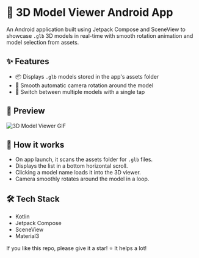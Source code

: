 # 🧊 3D Model Viewer Android App

An Android application built using Jetpack Compose and SceneView to showcase `.glb` 3D models in real-time with smooth rotation animation and model selection from assets.

## ✨ Features

- 📦 Displays `.glb` models stored in the app's assets folder
- 🔁 Smooth automatic camera rotation around the model
- 🔄 Switch between multiple models with a single tap

## 📸 Preview

![3D Model Viewer GIF](![3d_model](https://github.com/user-attachments/assets/ec3c89cb-29c7-460f-9bab-2fab28d8fae6))


## 📂 How it works

- On app launch, it scans the assets folder for `.glb` files.
- Displays the list in a bottom horizontal scroll.
- Clicking a model name loads it into the 3D viewer.
- Camera smoothly rotates around the model in a loop.

## 🛠 Tech Stack

- Kotlin
- Jetpack Compose
- SceneView
- Material3

If you like this repo, please give it a star! ⭐ It helps a lot!
